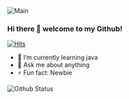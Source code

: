 ![Main](https://i.imgur.com/qpyzAFi.jpg)
### Hi there 👋 welcome to my Github!
[![Hits](https://hits.seeyoufarm.com/api/count/incr/badge.svg?url=https%3A%2F%2Fgithub.com%2FMasterBrian99)](https://github.com/MasterBrian99) 




- 🌱 I’m currently learning java
- 💬 Ask me about anything
- ⚡ Fun fact: Newbie


![Github Status](https://github-readme-stats.vercel.app/api?username=MasterBrian99)
